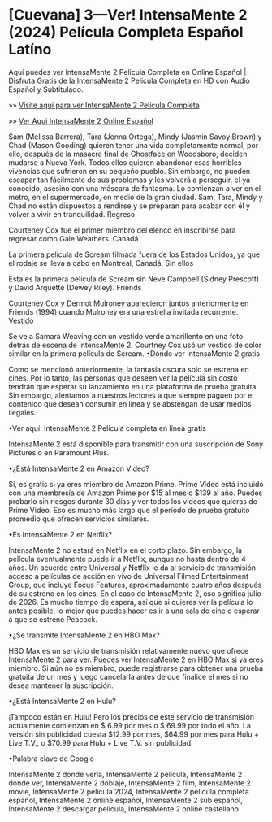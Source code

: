 # [Cuevana] 3—Ver! IntensaMente 2 (2024) Película Completa Español Latíno

Aquí puedes ver IntensaMente 2 Pelicula Completa en Online Español | Disfruta Gratis de la IntensaMente 2 Pelicula Completa en HD con Audio Español y Subtitulado.

»» [Visite aquí para ver IntensaMente 2 Pelicula Completa](https://streamovies.site/es/movie/1022789/inside-out-2)

»» [Ver Aqui IntensaMente 2 Online Español](https://streamovies.site/es/movie/1022789/inside-out-2)

Sam (Melissa Barrera), Tara (Jenna Ortega), Mindy (Jasmin Savoy Brown) y Chad (Mason Gooding) quieren tener una vida completamente normal, por ello, después de la masacre final de Ghostface en Woodsboro, deciden mudarse a Nueva York. Todos ellos quieren abandonar esas horribles vivencias que sufrieron en su pequeño pueblo. Sin embargo, no pueden escapar tan fácilmente de sus problemas y les volverá a perseguir, el ya conocido, asesino con una máscara de fantasma. Lo comienzan a ver en el metro, en el supermercado, en medio de la gran ciudad. Sam, Tara, Mindy y Chad no están dispuestos a rendirse y se preparan para acabar con él y volver a vivir en tranquilidad.
Regreso

Courteney Cox fue el primer miembro del elenco en inscribirse para regresar como Gale Weathers.
Canadá

La primera película de Scream filmada fuera de los Estados Unidos, ya que el rodaje se lleva a cabo en Montreal, Canadá.
Sin ellos

Esta es la primera película de Scream sin Neve Campbell (Sidney Prescott) y David Arquette (Dewey Riley).
Friends

Courteney Cox y Dermot Mulroney aparecieron juntos anteriormente en Friends (1994) cuando Mulroney era una estrella invitada recurrente.
Vestido

Se ve a Samara Weaving con un vestido verde amarillento en una foto detrás de escena de IntensaMente 2. Courtney Cox usó un vestido de color similar en la primera película de Scream.
•Dónde ver IntensaMente 2 gratis

Como se mencionó anteriormente, la fantasía oscura solo se estrena en cines. Por lo tanto, las personas que deseen ver la película sin costo tendrán que esperar su lanzamiento en una plataforma de prueba gratuita. Sin embargo, alentamos a nuestros lectores a que siempre paguen por el contenido que desean consumir en línea y se abstengan de usar medios ilegales.

•Ver aquí: IntensaMente 2 Película completa en línea gratis

IntensaMente 2 está disponible para transmitir con una suscripción de Sony Pictures o en Paramount Plus.

•¿Está IntensaMente 2 en Amazon Video?

Sí, es gratis si ya eres miembro de Amazon Prime. Prime Video está incluido con una membresía de Amazon Prime por $15 al mes o $139 al año. Puedes probarlo sin riesgos durante 30 días y ver todos los videos que quieras de Prime Video. Eso es mucho más largo que el período de prueba gratuito promedio que ofrecen servicios similares.

•Es IntensaMente 2 en Netflix?

IntensaMente 2 no estará en Netflix en el corto plazo. Sin embargo, la película eventualmente puede ir a Netflix, aunque no hasta dentro de 4 años. Un acuerdo entre Universal y Netflix le da al servicio de transmisión acceso a películas de acción en vivo de Universal Filmed Entertainment Group, que incluye Focus Features, aproximadamente cuatro años después de su estreno en los cines. En el caso de IntensaMente 2, eso significa julio de 2026. Es mucho tiempo de espera, así que si quieres ver la película lo antes posible, lo mejor que puedes hacer es ir a una sala de cine o esperar a que se estrene Peacock.

•¿Se transmite IntensaMente 2 en HBO Max?

HBO Max es un servicio de transmisión relativamente nuevo que ofrece IntensaMente 2 para ver. Puedes ver IntensaMente 2 en HBO Max si ya eres miembro. Si aún no es miembro, puede registrarse para obtener una prueba gratuita de un mes y luego cancelarla antes de que finalice el mes si no desea mantener la suscripción.

•¿Está IntensaMente 2 en Hulu?

¡Tampoco están en Hulu! Pero los precios de este servicio de transmisión actualmente comienzan en $ 6.99 por mes o $ 69.99 por todo el año. La versión sin publicidad cuesta $12.99 por mes, $64.99 por mes para Hulu + Live T.V., o $70.99 para Hulu + Live T.V. sin publicidad.

•Palabra clave de Google

IntensaMente 2 donde verla, IntensaMente 2 pelicula, IntensaMente 2 donde ver, IntensaMente 2 doblaje, IntensaMente 2 film, IntensaMente 2 movie, IntensaMente 2 pelicula 2024, IntensaMente 2 pelicula completa español, IntensaMente 2 online español, IntensaMente 2 sub español, IntensaMente 2 descargar pelicula, IntensaMente 2 online castellano
